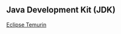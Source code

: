 
## Java Development Kit (JDK)

[Eclipse Temurin](https://adoptium.net/en-GB/temurin/releases/?arch=x64&os=linux&version=21)

